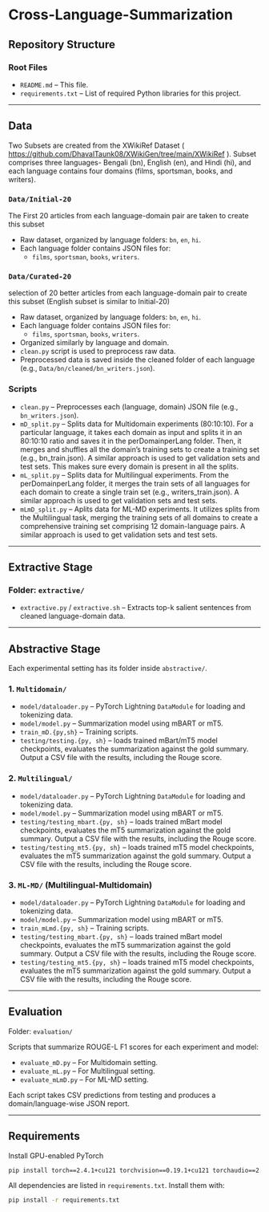 # Cross-Language-Summarization
## Repository Structure

### Root Files
- `README.md` – This file.
- `requirements.txt` – List of required Python libraries for this project.

---

## Data
Two Subsets are created from the XWikiRef Dataset ( https://github.com/DhavalTaunk08/XWikiGen/tree/main/XWikiRef ). Subset comprises three languages- Bengali (bn), English (en), and Hindi (hi), and each language contains four domains (films, sportsman, books, and writers).

### `Data/Initial-20`
The First 20 articles from each language-domain pair are taken to create this subset
- Raw dataset, organized by language folders: `bn`, `en`, `hi`.
- Each language folder contains JSON files for:
  - `films`, `sportsman`, `books`, `writers`.

### `Data/Curated-20` 
selection of 20 better articles from each language-domain pair to create this subset (English subset is similar to Initial-20)
- Raw dataset, organized by language folders: `bn`, `en`, `hi`.
- Each language folder contains JSON files for:
  - `films`, `sportsman`, `books`, `writers`.
- Organized similarly by language and domain.
- `clean.py` script is used to preprocess raw data.
- Preprocessed data is saved inside the cleaned folder of each language (e.g., `Data/bn/cleaned/bn_writers.json`). 

### Scripts
- `clean.py` – Preprocesses each (language, domain) JSON file (e.g., `bn_writers.json`).
- `mD_split.py` – Splits data for Multidomain experiments (80:10:10). For a particular language, it takes each domain as input and splits it in an 80:10:10 ratio and saves it in the perDomainperLang folder. Then, it merges and shuffles all the domain’s training sets to create a training set (e.g., bn_train.json). A similar approach is used to get validation sets and test sets. This makes sure every domain is present in all the splits.
- `mL_split.py` – Splits data for Multilingual experiments. From the perDomainperLang folder, it merges the train sets of all languages for each domain to create a single train set (e.g., writers_train.json). A similar approach is used to get validation sets and test sets.
- `mLmD_split.py` – Aplits data for ML-MD experiments. It utilizes splits from the Multilingual task, merging the training sets of all domains to create a comprehensive training set comprising 12 domain-language pairs. A similar approach is used to get validation sets and test sets.

---

## Extractive Stage

### Folder: `extractive/`
- `extractive.py` / `extractive.sh` – Extracts top-k salient sentences from cleaned language-domain data.

---

## Abstractive Stage

Each experimental setting has its folder inside `abstractive/`.

### 1. `Multidomain/`
- `model/dataloader.py` – PyTorch Lightning `DataModule` for loading and tokenizing data.
- `model/model.py` – Summarization model using mBART or mT5.
- `train_mD.{py,sh}` – Training scripts.
- `testing/testing.{py, sh}` – loads trained mBart/mT5 model checkpoints, evaluates the summarization against the gold summary. Output a CSV file with the results, including the Rouge score.

### 2. `Multilingual/`
- `model/dataloader.py` – PyTorch Lightning `DataModule` for loading and tokenizing data.
- `model/model.py` – Summarization model using mBART or mT5.
- `testing/testing_mbart.{py, sh}` – loads trained mBart model checkpoints, evaluates the mT5 summarization against the gold summary. Output a CSV file with the results, including the Rouge score.
- `testing/testing_mt5.{py, sh}` – loads trained mT5 model checkpoints, evaluates the mT5 summarization against the gold summary. Output a CSV file with the results, including the Rouge score.

### 3. `ML-MD/` (Multilingual-Multidomain)
- `model/dataloader.py` – PyTorch Lightning `DataModule` for loading and tokenizing data.
- `model/model.py` – Summarization model using mBART or mT5.
- `train_mLmd.{py, sh}` – Training scripts.
- `testing/testing_mbart.{py, sh}` – loads trained mBart model checkpoints, evaluates the mT5 summarization against the gold summary. Output a CSV file with the results, including the Rouge score.
- `testing/testing_mt5.{py, sh}` – loads trained mT5 model checkpoints, evaluates the mT5 summarization against the gold summary. Output a CSV file with the results, including the Rouge score.

---

## Evaluation

Folder: `evaluation/`

Scripts that summarize ROUGE-L F1 scores for each experiment and model:
- `evaluate_mD.py` – For Multidomain setting.
- `evaluate_mL.py` – For Multilingual setting.
- `evaluate_mLmD.py` – For ML-MD setting.

Each script takes CSV predictions from testing and produces a domain/language-wise JSON report.

---

## Requirements
Install GPU-enabled PyTorch
```bash
pip install torch==2.4.1+cu121 torchvision==0.19.1+cu121 torchaudio==2.4.1+cu121 -f https://download.pytorch.org/whl/torch_stable.html
```
All dependencies are listed in `requirements.txt`. Install them with:

```bash
pip install -r requirements.txt
